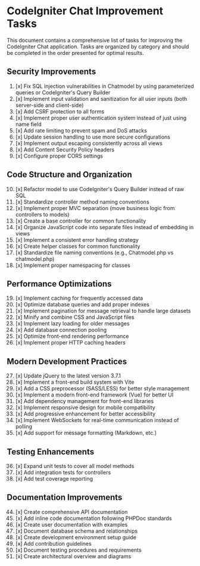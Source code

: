 # CodeIgniter Chat Improvement Tasks

This document contains a comprehensive list of tasks for improving the CodeIgniter Chat application. Tasks are organized by category and should be completed in the order presented for optimal results.

## Security Improvements

1. [x] Fix SQL injection vulnerabilities in Chatmodel by using parameterized queries or CodeIgniter's Query Builder
2. [x] Implement input validation and sanitization for all user inputs (both server-side and client-side)
3. [x] Add CSRF protection to all forms
4. [x] Implement proper user authentication system instead of just using name field
5. [x] Add rate limiting to prevent spam and DoS attacks
6. [x] Update session handling to use more secure configurations
7. [x] Implement output escaping consistently across all views
8. [x] Add Content Security Policy headers
9. [x] Configure proper CORS settings

## Code Structure and Organization

10. [x] Refactor model to use CodeIgniter's Query Builder instead of raw SQL
11. [x] Standardize controller method naming conventions
12. [x] Implement proper MVC separation (move business logic from controllers to models)
13. [x] Create a base controller for common functionality
14. [x] Organize JavaScript code into separate files instead of embedding in views
15. [x] Implement a consistent error handling strategy
16. [x] Create helper classes for common functionality
17. [x] Standardize file naming conventions (e.g., Chatmodel.php vs chatmodel.php)
18. [x] Implement proper namespacing for classes

## Performance Optimizations

19. [x] Implement caching for frequently accessed data
20. [x] Optimize database queries and add proper indexes
21. [x] Implement pagination for message retrieval to handle large datasets
22. [x] Minify and combine CSS and JavaScript files
23. [x] Implement lazy loading for older messages
24. [x] Add database connection pooling
25. [x] Optimize front-end rendering performance
26. [x] Implement proper HTTP caching headers

## Modern Development Practices

27. [x] Update jQuery to the latest version 3.7.1
28. [x] Implement a front-end build system with Vite
29. [x] Add a CSS preprocessor (SASS/LESS) for better style management
30. [x] Implement a modern front-end framework (Vue) for better UI
31. [x] Add dependency management for front-end libraries
32. [x] Implement responsive design for mobile compatibility
33. [x] Add progressive enhancement for better accessibility
34. [x] Implement WebSockets for real-time communication instead of polling
35. [x] Add support for message formatting (Markdown, etc.)

## Testing Enhancements

36. [x] Expand unit tests to cover all model methods
37. [x] Add integration tests for controllers
39. [x] Add test coverage reporting


## Documentation Improvements

44. [x] Create comprehensive API documentation
45. [x] Add inline code documentation following PHPDoc standards
46. [x] Create user documentation with examples
47. [x] Document database schema and relationships
48. [x] Create development environment setup guide
49. [x] Add contribution guidelines
50. [x] Document testing procedures and requirements
51. [x] Create architectural overview and diagrams
